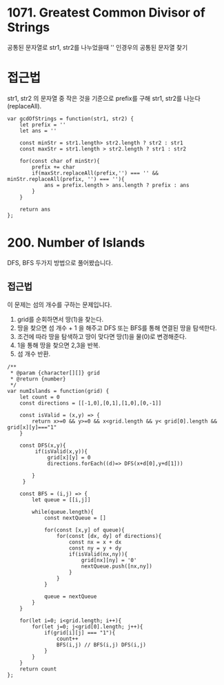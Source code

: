 # 1071. Greatest Common Divisor of Strings
공통된 문자열로 str1, str2를 나누었을때 '' 인경우의 공통된 문자열 찾기

# 접근법
str1, str2 의 문자열 중 작은 것을 기준으로 prefix를 구해 str1, str2를 나눈다(replaceAll).

```
var gcdOfStrings = function(str1, str2) {
    let prefix = ''
    let ans = ''
    
    const minStr = str1.length> str2.length ? str2 : str1
    const maxStr = str1.length > str2.length ? str1 : str2
    
    for(const char of minStr){
        prefix += char 
        if(maxStr.replaceAll(prefix,'') === '' && minStr.replaceAll(prefix, '') === ''){
            ans = prefix.length > ans.length ? prefix : ans 
        } 
    }
    
    return ans 
};
```

# 200. Number of Islands
DFS, BFS 두가지 방법으로 풀어봤습니다.

## 접근법
이 문제는 섬의 개수를 구하는 문제입니다.

1. grid를 순회하면서 땅(1)을 찾는다.
2. 땅을 찾으면 섬 개수 + 1 을 해주고 DFS 또는 BFS를 통해 연결된 땅을 탐색한다.
3. 조건에 따라 땅을 탐색하고 땅이 맞다면 땅(1)을 물(0)로 변경해준다.
4. 1을 통해 땅을 찾으면 2,3을 반복. 
5. 섬 개수 반환.

```
/**
 * @param {character[][]} grid
 * @return {number}
 */
var numIslands = function(grid) {
    let count = 0 
    const directions = [[-1,0],[0,1],[1,0],[0,-1]]
    
    const isValid = (x,y) => {
        return x>=0 && y>=0 && x<grid.length && y< grid[0].length && grid[x][y]==="1"
    }
    
    const DFS(x,y){
         if(isValid(x,y)){
             grid[x][y] = 0
             directions.forEach((d)=> DFS(x+d[0],y+d[1]))

        }
     }
     
    const BFS = (i,j) => {
        let queue = [[i,j]]

        while(queue.length){
            const nextQueue = [] 

            for(const [x,y] of queue){
                for(const [dx, dy] of directions){
                    const nx = x + dx
                    const ny = y + dy
                    if(isValid(nx,ny)){
                        grid[nx][ny] = '0'
                        nextQueue.push([nx,ny])
                    }
                }
            }

            queue = nextQueue
        }
    }
    
    for(let i=0; i<grid.length; i++){
        for(let j=0; j<grid[0].length; j++){
            if(grid[i][j] === "1"){
                count++
                BFS(i,j) // BFS(i,j) DFS(i,j)
            }
        }
    }
    return count
};
```
